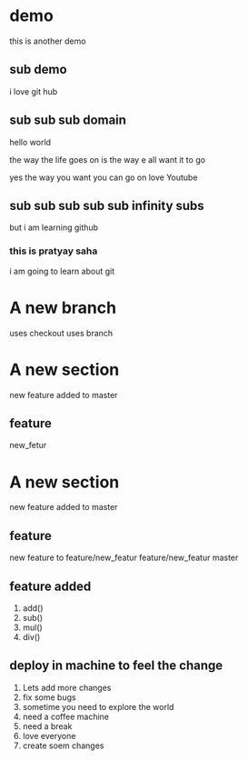 # demo
this is another demo

## sub demo
i love git hub

## sub sub sub domain
hello world

the way the life goes on is the way e all want it to go

yes the way you want you can go on
love Youtube

## sub sub sub sub sub infinity subs
but i am learning github

### this is pratyay saha
i am going to learn about git

# A new branch
uses checkout
uses branch


# A new section
new feature added to master
## feature
new_fetur
# A new section
new feature added to master
## feature
new feature to feature/new_featur
feature/new_featur
master
## feature added
1. add()
2. sub()
3. mul()
4. div()
## deploy in machine to feel the change
1. Lets add more changes
2. fix some bugs
3. sometime you need to explore the world
4. need a coffee machine
5. need a break
6. love everyone
7. create soem changes
